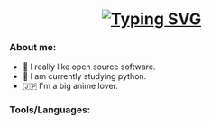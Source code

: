 <h1 align="center">
  <a href="https://git.io/typing-svg"><img src="https://readme-typing-svg.demolab.com?font=Monoid&size=16&pause=1000&center=true&vCenter=true&width=435&lines=Hello%2C+my+name+is++Gustavo+Vin%C3%ADcios;Currently+i+am+a+programming+student." alt="Typing SVG" /></a>
</h1>

### About me:

- 🐧 I really like open source software.
- 🌱 I am currently studying python.
- 🇯🇵 I'm a big anime lover.

### Tools/Languages:

